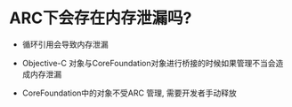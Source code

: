 # ARC下会存在内存泄漏吗?

* 循环引用会导致内存泄漏

* Objective-C 对象与CoreFoundation对象进行桥接的时候如果管理不当会造成内存泄漏

* CoreFoundation中的对象不受ARC 管理, 需要开发者手动释放

